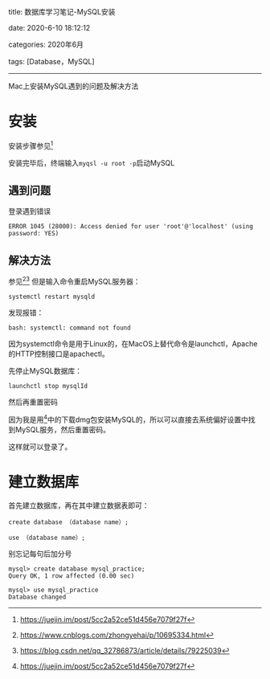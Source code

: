 title: 数据库学习笔记-MySQL安装

date: 2020-6-10 18:12:12

categories: 2020年6月

tags: [Database，MySQL]

---

Mac上安装MySQL遇到的问题及解决方法

<!-- more -->

# 安装
安装步骤参见[^1]

安装完毕后，终端输入`myqsl -u root -p`启动MySQL

## 遇到问题

登录遇到错误
    
    ERROR 1045 (28000): Access denied for user 'root'@'localhost' (using password: YES)

## 解决方法
参见[^2][^3]
但是输入命令重启MySQL服务器：

    systemctl restart mysqld

发现报错：
    
    bash: systemctl: command not found

因为systemctl命令是用于Linux的，在MacOS上替代命令是launchctl，Apache的HTTP控制接口是apachectl。

先停止MySQL数据库：

    launchctl stop mysqlId

然后再重置密码

因为我是用[^1]中的下载dmg包安装MySQL的，所以可以直接去系统偏好设置中找到MySQL服务，然后重置密码。

这样就可以登录了。

# 建立数据库

首先建立数据库，再在其中建立数据表即可：
    
    create database （database name）;
    
    use （database name）;

别忘记每句后加分号
    
    mysql> create database mysql_practice;
    Query OK, 1 row affected (0.00 sec)
    
    mysql> use mysql_practice
    Database changed


[^1]:https://juejin.im/post/5cc2a52ce51d456e7079f27f

[^2]:https://www.cnblogs.com/zhongyehai/p/10695334.html

[^3]:https://blog.csdn.net/qq_32786873/article/details/79225039